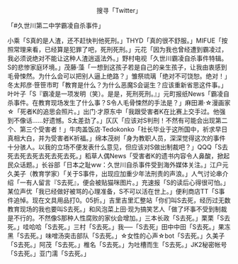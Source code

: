 <p align="center">搜寻「Twitter」</p>

「#久世川第二中学霸凌自杀事件」

小乘「S真的是人渣，还不赶快判他死刑。」THYD「真的很不舒服。」MIFUE「按照常理来看，已经算是犯罪了吧，死刑死刑。」元花「因为我也曾经遭到霸凌过，我必须说绝对不能让这种人渣逍遥法外。」野村电视「久世川霸凌自杀事件特辑。S的悲惨家庭环境。」茂藤‧藻「一想到这孩子若是自己的亲生孩子，让我由衷感到毛骨悚然。为什么会可以把别人逼上绝路？」雏祭琉璃「绝对不可饶恕。绝对！」冬太邦彦‧笹笹市町「教育是什么？为什么恶魔S会诞生？应该重新省思这件事。」叶叶子「S『霸凌是一项发明（笑）。是是，死刑死刑。』」元町报纸News「霸凌自杀事件。在教育现场发生了什么事？S令人毛骨悚然的手法是？」麻田濑‧☆漫画家☆「死者K的追思会照片。」出门‧才原东中「我跟受害者K在比赛上交手过。他强到不像话……好遗憾。S太差劲了。」仄仄「应该对S判刑！不然有可能会出现第二个、第三个受害者！」牛肉盖饭店‧Tedokonko「社长毕业于这所国中，祈求早日真相大白，并为受害者K祈福。」绵本茂树「身为教职人员，深深觉得这次的事件十分骇人。以我的立场不便发表什么意见，但应该对S做出制裁吧？」QQQ「S去死去死去死去死去死去死。」稻草人偶News「受害者K的遗书内容令人鼻酸，掀起民众话题。」长谷部「日本之耻ww：久世川自杀事件受到海外媒体关注。」江户元久美子（教育学家）「关于S事件，出现应加重少年法刑责的声浪。」人气讨论串介绍「一有人留言『S去死』，便会被贴猫咪图片。」充速报「S的读后心得很可怕。」某位声优「我已经做好被骂的心理准备，S不可以活在世上。」便利商店TT「S事件追悼。现在文具用品打0。05折。」吉里吉里汇整站「你们叫S去死，经历过无数教育现场的我也要叫S去死。」和风泡菜上田‧现为搞笑艺人「做了坏事不受到制裁是不行的。不然像S那种人性腐败的家伙会增加。」三本长政「S去死。」栗栗「S去死。」哇哈哈「S去死。」三村「S去死。」我──「S去死」田中中田「S去死。」果冻黑「S去死。」味噌汤突击部队「S去死。」☆女性的心声☆bot「S去死。」久美子「S去死。」阿茂「S去死。」椎名「S去死。」为吐槽而生「S去死。」JK2秘密帐号「S去死。」亚门濡「S去死。」

